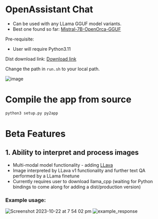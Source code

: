 # OpenAssistant Chat
- Can be used with any LLama GGUF model variants.
- Best one found so far: [Mistral-7B-OpenOrca-GGUF](https://huggingface.co/TheBloke/Mistral-7B-OpenOrca-GGUF)

Pre-requisite:
- User will require Python3.11

Dist download link: [Download link](https://drive.google.com/file/d/1lgGzSyj4_lE5f3nebiHaMa8d310HaCqT/view?usp=sharing)

Change the path in `run.sh` to your local path.

![image](https://github.com/has-c/zima/assets/29789857/b2c1b893-d50d-4683-880a-ab7b49117b14)

# Compile the app from source

```bash
python3 setup.py py2app
```

# Beta Features

## 1. Ability to interpret and process images
- Multi-modal model functionality - adding [LLava](https://llava-vl.github.io) 
- Image interpreted by LLava v1 functionality and further text QA performed by a LLama finetune
- Currently requires user to download llama_cpp (waiting for Python bindings to come along for adding a dist/production version)

### Example usage:

![Screenshot 2023-10-22 at 7 54 02 pm](https://github.com/has-c/openassistant/assets/29789857/7c59cb67-cf1d-4963-944e-1dcc9de39313)
![example_response](https://github.com/has-c/openassistant/assets/29789857/9d31ba6b-4fc8-4a69-916b-b14d402e27f2)
